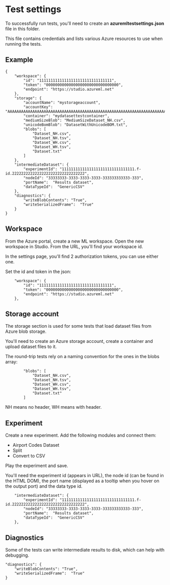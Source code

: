 Test settings
=============

To successfully run tests, you'll need to create an **azuremltestsettings.json** file in this folder.

This file contains credentials and lists various Azure resources to use when running the tests.


Example
-------

```
{
    "workspace": {
        "id": "11111111111111111111111111111111",
        "token": "00000000000000000000000000000000",
        "endpoint": "https://studio.azureml.net"
    },
    "storage": {
        "accountName": "mystorageaccount",
        "accountKey": "AAAAAAAAAAAAAAAAAAAAAAAAAAAAAAAAAAAAAAAAAAAAAAAAAAAAAAAAAAAAAAAAAAAAAAAAAAAAAAAAAAAAAA==",
        "container": "mydatasettestcontainer",
        "mediumSizeBlob": "MediumSizeDataset_NH.csv",
        "unicodeBomBlob": "DatasetWithUnicodeBOM.txt",
        "blobs": [
            "Dataset_NH.csv",
            "Dataset_NH.tsv",
            "Dataset_WH.csv",
            "Dataset_WH.tsv",
            "Dataset.txt"
        ]
    },
    "intermediateDataset": {
        "experimentId": "11111111111111111111111111111111.f-id.22222222222222222222222222222222",
        "nodeId": "33333333-3333-3333-3333-333333333333-333",
        "portName":  "Results dataset",
        "dataTypeId":  "GenericCSV"
    },
    "diagnostics": {
        "writeBlobContents": "True",
        "writeSerializedFrame":  "True"
    }
}
```


Workspace
---------

From the Azure portal, create a new ML workspace. Open the new workspace in Studio. From the URL, you'll find your workspace id.

In the settings page, you'll find 2 authorization tokens, you can use either one.

Set the id and token in the json:

```
    "workspace": {
        "id": "11111111111111111111111111111111",
        "token": "00000000000000000000000000000000",
        "endpoint": "https://studio.azureml.net"
    },
```


Storage account
---------------

The storage section is used for some tests that load dataset files from Azure blob storage.

You'll need to create an Azure storage account, create a container and upload dataset files to it.

The round-trip tests rely on a naming convention for the ones in the blobs array:
```
        "blobs": [
            "Dataset_NH.csv",
            "Dataset_NH.tsv",
            "Dataset_WH.csv",
            "Dataset_WH.tsv",
            "Dataset.txt"
        ]
```

NH means no header, WH means with header.


Experiment
----------

Create a new experiment.  Add the following modules and connect them:

- Airport Codes Dataset
- Split
- Convert to CSV

Play the experiment and save.

You'll need the experiment id (appears in URL), the node id (can be found in the HTML DOM), the port name (displayed as a tooltip when you hover on the output port) and the data type id.

```
    "intermediateDataset": {
        "experimentId": "11111111111111111111111111111111.f-id.22222222222222222222222222222222",
        "nodeId": "33333333-3333-3333-3333-333333333333-333",
        "portName":  "Results dataset",
        "dataTypeId":  "GenericCSV"
    },
```


Diagnostics
-----------

Some of the tests can write intermediate results to disk, which can help with debugging.

    "diagnostics": {
        "writeBlobContents": "True",
        "writeSerializedFrame":  "True"
    }
